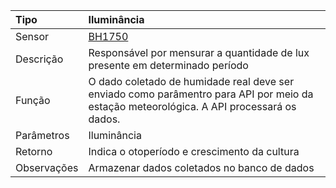 | Tipo | Iluminância |
| :--- | :--- |
| Sensor | [BH1750](/bh1750.md) |
| Descrição | Responsável por mensurar a quantidade de lux presente em determinado período |
| Função | O dado coletado de humidade real deve ser enviado como parâmentro para API por meio da estação meteorológica. A API processará os dados. |
| Parâmetros | Iluminância |
| Retorno | Indica o otoperíodo e crescimento da cultura |
| Observações | Armazenar dados coletados no banco de dados |



